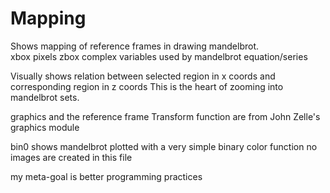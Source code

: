 # Mapping
Shows mapping of reference frames in drawing mandelbrot.  
  xbox  pixels
  zbox  complex variables used by mandelbrot equation/series
  
Visually shows relation between selected region in x coords and corresponding region in z coords
This is the heart of zooming into mandelbrot sets.

graphics and the reference frame Transform function are from John Zelle's graphics module

bin0 shows mandelbrot plotted with a very simple binary color function
no images are created in this file

my meta-goal is better programming practices
